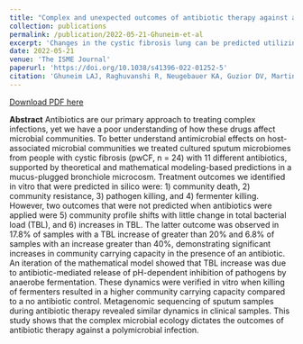```yaml
---
title: "Complex and unexpected outcomes of antibiotic therapy against a polymicrobial infection"
collection: publications
permalink: /publication/2022-05-21-Ghuneim-et-al
excerpt: 'Changes in the cystic fibrosis lung can be predicted utilizing in silico models and further validated with in vitro experiments.'
date: 2022-05-21
venue: 'The ISME Journal'
paperurl: 'https://doi.org/10.1038/s41396-022-01252-5'
citation: 'Ghuneim LAJ, Raghuvanshi R, Neugebauer KA, Guzior DV, Martin H. C, Schena B, Feiner JM, Castillo-Bahena A, Mielke J, McClelland M, Conrad D, Klapper I, Zhang T, Quinn RA. 2022. Complex and unexpected outcomes of antibiotic therapy against a polymicrobial infection. ISME J. doi:10.1038/s41396-022-01252-5'
---
```

[Download PDF here](http://guziordo.github.io/files/Ghuneim_et_al_2022.pdf)

**Abstract**
Antibiotics are our primary approach to treating complex infections, yet we have a poor understanding of how these drugs affect microbial communities. To better understand antimicrobial effects on host-associated microbial communities we treated cultured sputum microbiomes from people with cystic fibrosis (pwCF, n = 24) with 11 different antibiotics, supported by theoretical and mathematical modeling-based predictions in a mucus-plugged bronchiole microcosm. Treatment outcomes we identified in vitro that were predicted in silico were: 1) community death, 2) community resistance, 3) pathogen killing, and 4) fermenter killing. However, two outcomes that were not predicted when antibiotics were applied were 5) community profile shifts with little change in total bacterial load (TBL), and 6) increases in TBL. The latter outcome was observed in 17.8% of samples with a TBL increase of greater than 20% and 6.8% of samples with an increase greater than 40%, demonstrating significant increases in community carrying capacity in the presence of an antibiotic. An iteration of the mathematical model showed that TBL increase was due to antibiotic-mediated release of pH-dependent inhibition of pathogens by anaerobe fermentation. These dynamics were verified in vitro when killing of fermenters resulted in a higher community carrying capacity compared to a no antibiotic control. Metagenomic sequencing of sputum samples during antibiotic therapy revealed similar dynamics in clinical samples. This study shows that the complex microbial ecology dictates the outcomes of antibiotic therapy against a polymicrobial infection.
